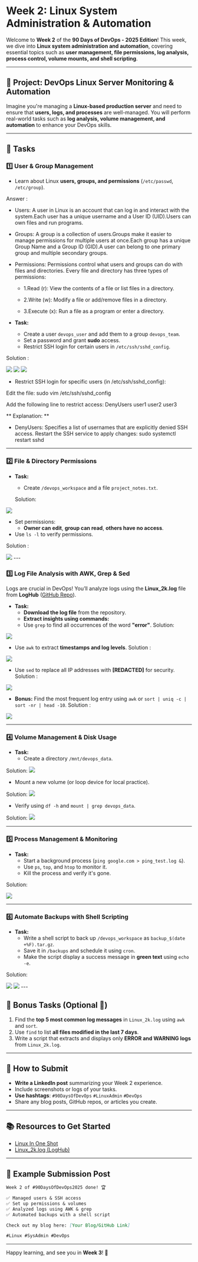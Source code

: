 # Week 2: Linux System Administration & Automation

Welcome to **Week 2** of the **90 Days of DevOps - 2025 Edition**! This week, we dive into **Linux system administration and automation**, covering essential topics such as **user management, file permissions, log analysis, process control, volume mounts, and shell scripting**.

---

## 🚀 Project: DevOps Linux Server Monitoring & Automation
Imagine you're managing a **Linux-based production server** and need to ensure that **users, logs, and processes** are well-managed. You will perform real-world tasks such as **log analysis, volume management, and automation** to enhance your DevOps skills.

---

## 📌 Tasks

### **1️⃣ User & Group Management**
- Learn about Linux **users, groups, and permissions** (`/etc/passwd`, `/etc/group`).

Answer : 

- Users: A user in Linux is an account that can log in and interact with the system.Each user has a unique username and a User ID (UID).Users can own files and run programs.

- Groups: A group is a collection of users.Groups make it easier to manage permissions for multiple users at once.Each group has a unique Group Name and a Group ID (GID).A user can belong to one primary group and multiple secondary groups.

- Permissions: Permissions control what users and groups can do with files and directories. Every file and directory has three types of permissions:

   - 1.Read (r): View the contents of a file or list files in a directory.

   - 2.Write (w): Modify a file or add/remove files in a directory.

   - 3.Execute (x): Run a file as a program or enter a directory.

- **Task:**  
  - Create a user `devops_user` and add them to a group `devops_team`.
  - Set a password and grant **sudo** access.
  - Restrict SSH login for certain users in `/etc/ssh/sshd_config`.

Solution :

 <image src = "https://github.com/ayushgurjar185/90DaysOfDevOps/blob/8c383776ca02906b0649a75c3f229bd1877e107b/2025/Images/LinuxImg/img1.PNG">

 <image src = "https://github.com/ayushgurjar185/90DaysOfDevOps/blob/8c383776ca02906b0649a75c3f229bd1877e107b/2025/Images/LinuxImg/img2.PNG">

 <image src = "https://github.com/ayushgurjar185/90DaysOfDevOps/blob/8c383776ca02906b0649a75c3f229bd1877e107b/2025/Images/LinuxImg/img3.PNG">

- Restrict SSH login for specific users (in /etc/ssh/sshd_config):

Edit the file: sudo vim /etc/ssh/sshd_config

Add the following line to restrict access:
      DenyUsers user1 user2 user3

** Explanation: **

- DenyUsers: Specifies a list of usernames that are explicitly denied SSH access.
      Restart the SSH service to apply changes:
      sudo systemctl restart sshd


---

### **2️⃣ File & Directory Permissions**
- **Task:**  
  - Create `/devops_workspace` and a file `project_notes.txt`.
  
  Solution:
<image src = "https://github.com/ayushgurjar185/90DaysOfDevOps/blob/9d7fd56722a538c3b657777358bc8bfa16520615/2025/Images/LinuxImg/img4.PNG">

  - Set permissions:
    - **Owner can edit**, **group can read**, **others have no access**.
  - Use `ls -l` to verify permissions.

Solution :

<image src = "https://github.com/ayushgurjar185/90DaysOfDevOps/blob/9d7fd56722a538c3b657777358bc8bfa16520615/2025/Images/LinuxImg/img5.PNG ">
---

### **3️⃣ Log File Analysis with AWK, Grep & Sed**
Logs are crucial in DevOps! You’ll analyze logs using the **Linux_2k.log** file from **LogHub** ([GitHub Repo](https://github.com/logpai/loghub/blob/master/Linux/Linux_2k.log)).

- **Task:**  
    - **Download the log file** from the repository.
    - **Extract insights using commands:**
    - Use `grep` to find all occurrences of the word **"error"**.
Solution:
<image src = "https://github.com/ayushgurjar185/90DaysOfDevOps/blob/9d7fd56722a538c3b657777358bc8bfa16520615/2025/Images/LinuxImg/grep.PNG">

   - Use `awk` to extract **timestamps and log levels**.
Solution :
<image src = "https://github.com/ayushgurjar185/90DaysOfDevOps/blob/9d7fd56722a538c3b657777358bc8bfa16520615/2025/Images/LinuxImg/awk.PNG">

   - Use `sed` to replace all IP addresses with **[REDACTED]** for security.
Solution :
<image src = "https://github.com/ayushgurjar185/90DaysOfDevOps/blob/9d7fd56722a538c3b657777358bc8bfa16520615/2025/Images/LinuxImg/sed.PNG">

   - **Bonus:** Find the most frequent log entry using `awk` or `sort | uniq -c | sort -nr | head -10`.
Solution :
<image src = "https://github.com/ayushgurjar185/90DaysOfDevOps/blob/9d7fd56722a538c3b657777358bc8bfa16520615/2025/Images/LinuxImg/uniq.PNG">


---

### **4️⃣ Volume Management & Disk Usage**
- **Task:**  
  - Create a directory `/mnt/devops_data`.

Solution:
<image src = "https://github.com/ayushgurjar185/90DaysOfDevOps/blob/6d1a105f34ba97ab404ae24cc3e65261f1e4b704/2025/Images/LinuxImg/vol1.PNG">

  - Mount a new volume (or loop device for local practice).

Solution:
<image src = "https://github.com/ayushgurjar185/90DaysOfDevOps/blob/6d1a105f34ba97ab404ae24cc3e65261f1e4b704/2025/Images/LinuxImg/vol2.PNG">

  - Verify using `df -h` and `mount | grep devops_data`.

Solution:
<image src = "https://github.com/ayushgurjar185/90DaysOfDevOps/blob/6d1a105f34ba97ab404ae24cc3e65261f1e4b704/2025/Images/LinuxImg/volu3.PNG">

---

### **5️⃣ Process Management & Monitoring**
- **Task:**  
  - Start a background process (`ping google.com > ping_test.log &`).
  - Use `ps`, `top`, and `htop` to monitor it.
  - Kill the process and verify it's gone.

Solution:

<image src = "https://github.com/ayushgurjar185/90DaysOfDevOps/blob/452d52ff558e40b0d36f5d5c3961f6d6b5052abd/2025/Images/LinuxImg/ping.PNG">

---

### **6️⃣ Automate Backups with Shell Scripting**
- **Task:**  
  - Write a shell script to back up `/devops_workspace` as `backup_$(date +%F).tar.gz`.
  - Save it in `/backups` and schedule it using `cron`.
  - Make the script display a success message in **green text** using `echo -e`.

Solution:

<image src ="https://github.com/ayushgurjar185/90DaysOfDevOps/blob/2ee9c700631a5d2042df7aba404f552c3f95c65f/2025/Images/LinuxImg/script.PNG ">

<image src ="https://github.com/ayushgurjar185/90DaysOfDevOps/blob/2ee9c700631a5d2042df7aba404f552c3f95c65f/2025/Images/LinuxImg/output.PNG">
---

## 🎯 Bonus Tasks (Optional 🚀)
1. Find the **top 5 most common log messages** in `Linux_2k.log` using `awk` and `sort`.
2. Use `find` to list **all files modified in the last 7 days**.
3. Write a script that extracts and displays only **ERROR and WARNING logs** from `Linux_2k.log`.

---

## 📢 How to Submit
- **Write a LinkedIn post** summarizing your Week 2 experience.
- Include screenshots or logs of your tasks.
- **Use hashtags**: `#90DaysOfDevOps` `#LinuxAdmin` `#DevOps`
- Share any blog posts, GitHub repos, or articles you create.

---

## 📚 Resources to Get Started
- [Linux In One Shot](https://youtu.be/e01GGTKmtpc?si=FSVNFRwdNC0NZeba)
- [Linux_2k.log (LogHub)](https://github.com/logpai/loghub/blob/master/Linux/Linux_2k.log)

---

## 📝 Example Submission Post
```markdown
Week 2 of #90DaysOfDevOps2025 done! 🏆

✅ Managed users & SSH access  
✅ Set up permissions & volumes  
✅ Analyzed logs using AWK & grep  
✅ Automated backups with a shell script  

Check out my blog here: [Your Blog/GitHub Link]  

#Linux #SysAdmin #DevOps
```

---

Happy learning, and see you in **Week 3**! 🚀

